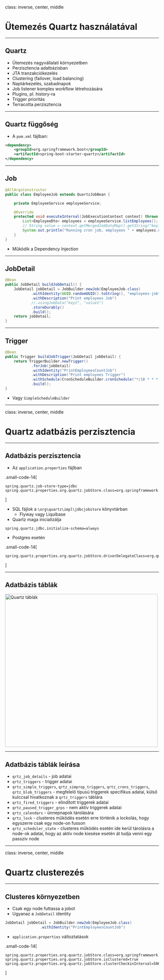 class: inverse, center, middle

# Ütemezés Quartz használatával

---

## Quartz

* Ütemezés nagyvállalati környezetben
* Perzisztencia adatbázisban
* JTA tranzakciókezelés
* Clustering (failover, load balancing)
* Naptárkezelés, szabadnapok
* Job listener komplex workflow létrehozására
* Plugins, pl. history-ra
* Trigger prioritás
* Terracotta perzisztencia

---

## Quartz függőség

* A `pom.xml` fájlban:

```xml
<dependency>
	<groupId>org.springframework.boot</groupId>
	<artifactId>spring-boot-starter-quartz</artifactId>
</dependency>
```

---

## Job

```java
@AllArgsConstructor
public class EmployeeJob extends QuartzJobBean {

    private EmployeeService employeeService;

    @Override
    protected void executeInternal(JobExecutionContext context) throws JobExecutionException {
        List<EmployeeDto> employees = employeeService.listEmployees();
        // String value = context.getMergedJobDataMap().getString("key1");
        System.out.println("Running cron job, employees " + employees.size());
    }
}
```

* Működik a Dependency Injection

---

## JobDetail

```java
@Bean
public JobDetail buildJobDetail() {
    JobDetail jobDetail = JobBuilder.newJob(EmployeeJob.class)
            .withIdentity(UUID.randomUUID().toString(), "employees-job")
            .withDescription("Print employees Job")
            //.usingJobData("key1", "value1")
            .storeDurably()
            .build();
    return jobDetail;
}
```

---

## Trigger

```java
@Bean
public Trigger buildJobTrigger(JobDetail jobDetail) {
    return TriggerBuilder.newTrigger()
            .forJob(jobDetail)
            .withIdentity("PrintEmployeesCountJob")
            .withDescription("Print employees Trigger")
            .withSchedule(CronScheduleBuilder.cronSchedule("*/10 * * * * ?"))
            .build();
}
```

* Vagy `SimpleScheduleBuilder`

---

class: inverse, center, middle

# Quartz adatbázis perzisztencia

---

## Adatbázis perzisztencia

* Az `application.properties` fájlban

.small-code-14[
```properties
spring.quartz.job-store-type=jdbc
spring.quartz.properties.org.quartz.jobStore.class=org.springframework.scheduling.quartz.LocalDataSourceJobStore
```
]

* SQL fájlok a `\org\quartz\impl\jdbcjobstore` könyvtárban
    * Flyway vagy Liquibase
* Quartz maga inicializálja

```properties
spring.quartz.jdbc.initialize-schema=always
```

* Postgres esetén

.small-code-14[
```properties
spring.quartz.properties.org.quartz.jobStore.driverDelegateClass=org.quartz.impl.jdbcjobstore.PostgreSQLDelegate
```
]

---

## Adatbázis táblák

<img src="images/quartz-tables.png" alt="Quartz táblák" width="500" />

---

## Adatbázis táblák leírása

* `qrtz_job_details` - job adatai
* `qrtz_triggers` - trigger adatai
* `qrtz_simple_triggers`, `qrtz_simprop_triggers`, `qrtz_crons_triggers`, `qrtz_blob_triggers` - megfelelő típusú triggerek
  specifikus adatai, külső kulccsal hivatkoznak a `qrtz_triggers` táblára
* `qrtz_fired_triggers` - elindított triggerek adatai
* `qrtz_paused_trigger_grps` - nem aktív triggerek adatai
* `qrtz_calendars` - ünnepnapok tárolására
* `qrtz_lock` - clusteres működés esetén erre történik a lockolás, hogy egyszerre csak egy node-on fusson
* `qrtz_scheduler_state` - clusteres működés esetén ide kerül tárolásra a node-ok adatai, hogy az aktív node kiesése esetén át tudja venni egy passzív node

---

class: inverse, center, middle

# Quartz clusterezés

---

## Clusteres környezetben

* Csak egy node futtassa a jobot
* Ugyanaz a `JobDetail` identity

```java
JobDetail jobDetail = JobBuilder.newJob(EmployeeJob.class)
                .withIdentity("PrintEmployeesCountJob")
```

* `application.properties` változtatások

.small-code-14[
```properties
spring.quartz.properties.org.quartz.jobStore.class=org.springframework.scheduling.quartz.LocalDataSourceJobStore
spring.quartz.properties.org.quartz.jobStore.isClustered=true
spring.quartz.properties.org.quartz.jobStore.clusterCheckinInterval=5000
```
]
